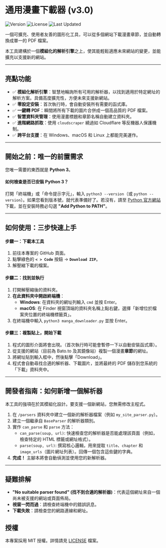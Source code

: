 # 通用漫畫下載器 (v3.0)

![Version](https://img.shields.io/badge/version-3.0.0-purple)
![License](https://img.shields.io/badge/license-MIT-yellow)
![Last Updated](https://img.shields.io/badge/last%20updated-2025-07-16-informational)

一個可擴充、使用者友善的圖形化工具，可以從多個網站下載漫畫章節，並自動轉換成單一的 PDF 檔案。

本工具建構於一個**模組化的解析引擎**之上，使其能輕鬆適應未來網站的變更，並能擴充以支援新的網站。

---

## 亮點功能

-   ✅ **模組化解析引擎**：智慧地輪詢所有可用的解析器，以找到適用於特定網址的解析方案。具備高度擴充性，方便未來支援新網站。
-   ✅ **零設定安裝**：首次執行時，會自動安裝所有需要的函式庫。
-   ✅ **一鍵轉 PDF**：瞬間將所有下載的圖片合併成一個高品質的 PDF 檔案。
-   ✅ **智慧資料夾管理**：使用漫畫標題和章節名稱自動建立資料夾。
-   ✅ **進階網路抓取**：使用 `cloudscraper` 繞過如 Cloudflare 等反機器人保護機制。
-   ✅ **跨平台支援**：在 Windows、macOS 和 Linux 上都能完美運作。

---

## 開始之前：唯一的前置需求

您唯一需要的東西就是 **Python 3**。

#### 如何檢查是否已安裝 Python 3？

打開「終端機」或「命令提示字元」，輸入 `python3 --version`（或 `python --version`）。如果您看到版本號，就代表準備好了。若沒有，請至 [Python 官方網站](https://www.python.org/downloads/)下載，並在安裝時務必勾選 **"Add Python to PATH"**。

---

## 如何使用：三步快速上手

#### 步驟一：下載本工具
1.  前往本專案的 GitHub 頁面。
2.  點擊綠色的 **`< > Code`** 按鈕 -> **`Download ZIP`**。
3.  解壓縮下載的檔案。

#### 步驟二：找到並執行
1.  打開解壓縮後的資料夾。
2.  **在此資料夾中開啟終端機**：
    -   **Windows**: 在資料夾的網址列輸入 `cmd` 並按 Enter。
    -   **macOS**: 在 Finder 視窗頂端的資料夾名稱上點右鍵，選擇「新增位於檔案夾位置的終端機標籤頁」。
3.  在終端機中輸入 `python3 manga_downloader.py` 並按 Enter。

#### 步驟三：複製貼上，開始下載
1.  程式的圖形介面將會出現。（首次執行時可能會暫停一下以自動安裝函式庫）。
2.  從支援的網站（目前為 Bato.to 及其鏡像站）複製一個漫畫**章節**的網址。
3.  將網址貼到輸入框中，然後點擊「Download」。
4.  程式會自動尋找合適的解析器、下載圖片，並將最終的 PDF 儲存到您系統的「下載」資料夾中。

---

## 開發者指南：如何新增一個解析器

本工具的強項在於其模組化設計。要支援一個新網站，您無需修改主程式。

1.  在 `/parsers` 資料夾中建立一個新的解析器檔案（例如 `my_site_parser.py`）。
2.  建立一個繼承自 `BaseParser` 的解析器類別。
3.  實作 `can_parse` 和 `parse` 方法：
    -   `can_parse(soup, url)`: 快速檢查您的解析器是否能處理該頁面（例如，檢查特定的 HTML 標籤或網址格式）。
    -   `parse(soup, url)`: 撰寫核心邏輯，用來提取 `title`、`chapter` 和 `image_urls`（圖片網址列表）。回傳一個包含這些鍵的字典。
4.  **完成！** 主腳本將會自動偵測並使用您的新解析器。

---

## 疑難排解

-   **"No suitable parser found" (找不到合適的解析器)**：代表這個網址來自一個尚未被支援的網站或頁面佈局。
-   **視窗一閃而過**：請檢查終端機中的錯誤訊息。
-   **下載失敗**：請檢查您的網路連線和網址。

## 授權

本專案採用 MIT 授權。詳情請見 [LICENSE](LICENSE) 檔案。

